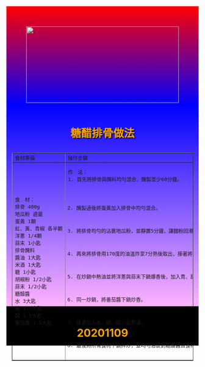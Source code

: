 <!DOCTYPE html>
<html>
<head>
<style>
#header {height:230px;background-color:red;background-image: linear-gradient(red, blue);padding:1em}
#article {height:500px;background-color:black;background-image: linear-gradient(blue, #ffb3ff);padding:1em}
#footer {height:75px;background-color:black;background-image: linear-gradient(#ffb3ff, );padding:1em}
h1{
	color: orange;
	text-align: center;
	text-shadow: 2px 2px 3px black;
}
</style>
<title>糖醋排骨</title>	
<meta charset="UTF-8">
</head>
<body>
<div id="header">
	<h1><img src="s1.jpg" width="400px" height="200px">
	</h1>
</div>
<div id="article">
<h1>糖醋排骨做法</h1>
<pre>
<table border="1" align="center">
<tr>
<td>食材準備</td>
<td>操作步驟</td>
</tr>
<tr>
<td><pre>食　材：
排骨 400g
地瓜粉 適量
蛋黃 1顆
紅、黃、青椒 各半顆
洋蔥 1/4顆
蒜末 1小匙
排骨醃料
醬油 1大匙
米酒 1大匙
糖 1小匙
胡椒粉 1/2小匙
蒜末 1/2小匙
糖醋醬
水 3大匙
糖 1.5大匙
醋 1.5大匙
蕃茄醬 1.5大匙</pre></td>
<td><pre>
作　法：
1. 首先將排骨與醃料均勻混合，醃製至少60分鐘。

2. 醃製過後將蛋黃加入排骨中均勻混合。

3. 將排骨均勻的沾裹地瓜粉，並靜置5分鐘，讓麵粉回潮。

4. 再來將排骨用170度的油溫炸至7分熟後取出，接著將油溫拉高至190度，將排骨重新入鍋油炸至金黃酥脆後起鍋備用。

5. 在炒鍋中熱油並將洋蔥與蒜末下鍋爆香後，加入青、甜椒一起拌炒製7分熟後起鍋備用。

6. 同一炒鍋，將番茄醬下鍋炒香。

7. 接著加入水、糖、醋一起煮滾。

8. 最後將所有食材下鍋拌炒，並均勻沾裹到糖醋醬且食材熟透就完成了。</pre>
</td>
</tr>
</table>
</div>
<div id="footer">
<h1>20201109</h1>
</div>
</body>
</html>
